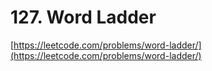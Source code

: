 # 127. Word Ladder
[https://leetcode.com/problems/word-ladder/](https://leetcode.com/problems/word-ladder/)

